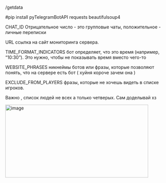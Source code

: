 /getdata

#pip install pyTelegramBotAPI requests beautifulsoup4

CHAT_ID Отрицательное число - это групповые чаты, положительное - личные переписки

URL ссылка на сайт мониторинга сервера.

TIME_FORMAT_INDICATORS бот определяет, что это время (например, “10:30”). Это нужно, чтобы не показывать время вместо чего-то

WEBSITE_PHRASES никнеймы ботов или фразы, которые позволяют понять, что на сервере есть бот ( хуйня короче зачем она )

EXCLUDE_FROM_PLAYERS фразы, которые не хочешь видеть в списке игроков.

Важно , список людей не всех а только четверых. Сам доделывай хз


<img width="450" height="230" alt="image" src="https://github.com/user-attachments/assets/c5da26f6-4d54-4e17-a3c3-2e76bb8664f2" />
